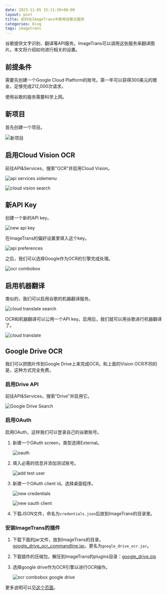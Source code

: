 ```yaml
---
date: 2023-11-05 15:11:50+08:00
layout: post
title: 如何在ImageTrans中使用谷歌云服务
categories: blog
tags: imagetrans
---
```


谷歌提供文字识别、翻译等API服务。ImageTrans可以调用这些服务来翻译图片。本文将介绍如何进行相关的设置。

## 前提条件

需要先创建一个Google Cloud Platform的账号。第一年可以获得300美元的赠金，足够完成212,000次请求。

使用谷歌的服务需要科学上网。

## 新项目

首先创建一个项目。

![新项目](/album/googlecloud/new_project.jpg)

## 启用Cloud Vision OCR

前往API&Services，搜索"OCR"并启用Cloud Vision。

![api services sidemenu](/album/googlecloud/api_services_sidemenu.jpg)

![cloud vision search](/album/googlecloud/cloud_vision_search.jpg)


## 新API Key

创建一个新的API key。

![new api key](/album/googlecloud/cloud_vision_new_api_key.jpg)

在ImageTrans的偏好设置里填入这个key。

![api preferences](/album/googlecloud/google_api_preferences.jpg)

之后，我们可以选择Google作为OCR的引擎完成处理。

![ocr combobox](/album/googlecloud/ocr_combobox.jpg)

## 启用机器翻译

类似的，我们可以启用谷歌的机器翻译服务。

![cloud translate search](/album/googlecloud/cloud_translate_search.jpg)

OCR和机器翻译可以公用一个API key。启用后，我们就可以用谷歌进行机器翻译了。

![cloud translate](/album/googlecloud/google_translate.jpg)

## Google Drive OCR

我们可以把图片传到Google Drive上来完成OCR。和上面的Vision OCR不同的是，这种方式完全免费。

### 启用Drive API

前往API&Services，搜索"Drive"并启用它。

![Google Drive Search](/album/googlecloud/drive_search.jpg)

### 启用OAuth

启用OAuth，这样我们可以登录自己的谷歌账号。

1. 新建一个OAuth screen，类型选择External。
    
   ![oauth](/album/googlecloud/oauth.jpg)
   
2. 填入必需的信息并添加测试账号。

   ![add test user](/album/googlecloud/test_user.jpg)

3. 新建一个OAuth client id。选择桌面程序。

   ![new credentials](/album/googlecloud/cloud_vision_new_api_key.jpg)
   
   ![new oauth client](/album/googlecloud/new_oauth_client.jpg)

4. 下载JSON文件，命名为`credentials.json`后放到ImageTrans的目录里。

### 安装ImageTrans的插件

1. 下载下面的jar文件，放到ImageTrans的目录。 [google_drive_ocr_commandline.jar](https://github.com/xulihang/Google-Drive-OCR-Java/releases/download/builds/google_drive_ocr_commandline.jar)。更名为`google_drive_ocr.jar`。
2. 下载插件的压缩包，解压到ImageTrans的plugins目录：[google_drive.zip](https://github.com/xulihang/ImageTrans-docs/files/7404613/google_drive.zip)
3. 选择google drive作为OCR引擎以进行OCR操作。

   ![ocr combobox google drive](/album/googlecloud/ocr_combobox_google_drive.jpg)

更多说明可以见[这个页面](https://github.com/xulihang/ImageTrans_plugins/tree/master/googledriveOCR)。




